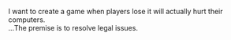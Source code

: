 I want to create a game when players lose it will actually hurt their computers.  
...The premise is to resolve legal issues.

